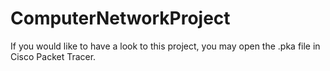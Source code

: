 # ComputerNetworkProject
If you would like to have a look to this project, you may open the .pka file in Cisco Packet Tracer.
